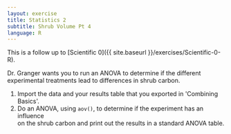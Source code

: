```yaml
---
layout: exercise
title: Statistics 2
subtitle: Shrub Volume Pt 4
language: R
---
```


This is a follow up to [Scientific 0]({{ site.baseurl }}/exercises/Scientific-0-R).

Dr. Granger wants you to run an ANOVA to determine if the different experimental 
treatments lead to differences in shrub carbon.

1. Import the data and your results table that you exported in 'Combining 
   Basics'.
2. Do an ANOVA, using `aov()`, to determine if the experiment has an influence  
   on the shrub carbon and print out the results in a standard ANOVA table. 
